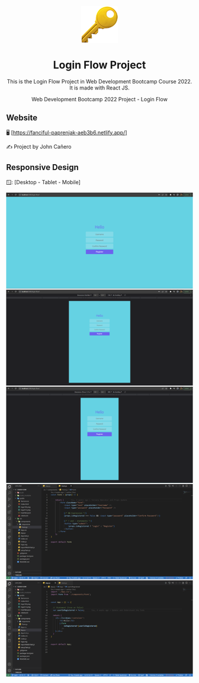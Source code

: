 <!-- markdownlint-configure-file {
  "MD013": {
    "code_blocks": false,
    "tables": false
  },
  "MD033": false,
  "MD041": false
} -->

<div align="center">
  <a href="https://fanciful-paprenjak-aeb3b6.netlify.app/" target="_blank">
    <img alt="product-preview-card" height="100" src="./src/images/responsive/keyEmoji.png"/>
  </a>
</div>

<div align="center">

# Login Flow Project

This is the Login Flow Project in Web Development Bootcamp Course 2022.
It is made with React JS.

Web Development Bootcamp 2022 Project - Login Flow
</div>

## Website

🖥️ [https://fanciful-paprenjak-aeb3b6.netlify.app/]

✍️ Project by John Cañero

## Responsive Design

🪟: [Desktop - Tablet - Mobile]

![Desktop View - Login Flow](./src/images/responsive/desktopView.png)
![Tablet View - Login Flow](./src/images/responsive/tabletView.png)
![Mobile View - Login Flow](./src/images/responsive/mobileView.png)
![Code View - Login Flow](./src/images/responsive/codeView1.png)
![Code View - Login Flow](./src/images/responsive/codeView2.png)